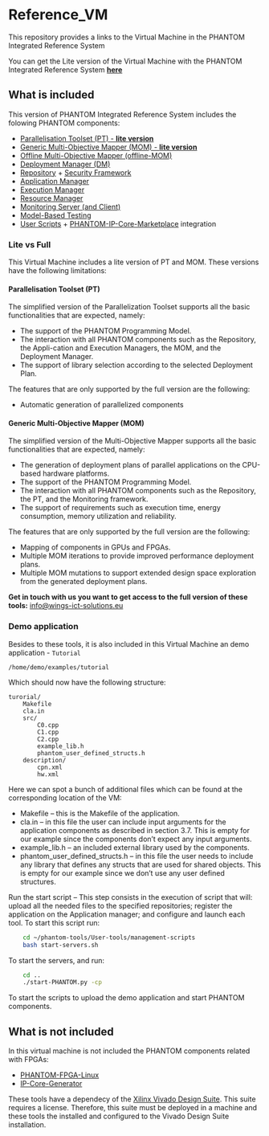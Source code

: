 # Reference_VM
This repository provides a links to the Virtual Machine in the PHANTOM Integrated Reference System

You can get the Lite version of the Virtual Machine with the PHANTOM Integrated Reference System [**here**](https://unparallel-my.sharepoint.com/:u:/g/personal/marcio_mateus_unparallel_pt/EQkeR1g_Q4xEpoc7pLdtoHIBOG56zwfhhGYKsye1e8v6Cg?e=ytotKQ)

## What is included
This version of PHANTOM Integrated Reference System includes the folowing PHANTOM components:
* [Parallelisation Toolset (PT) - **lite version**](https://github.com/PHANTOM-Platform/Parallelisation-Toolset)
* [Generic Multi-Objective Mapper (MOM) - **lite version**](https://github.com/PHANTOM-Platform/GenericMOM)
* [Offline Multi-Objective Mapper (offline-MOM)](https://github.com/PHANTOM-Platform/OfflineMOM)
* [Deployment Manager (DM)](https://github.com/PHANTOM-Platform/Deployment-Manager)
* [Repository](https://github.com/PHANTOM-Platform/Repository) + [Security Framework](https://github.com/PHANTOM-Platform/Monitoring)
* [Application Manager](https://github.com/PHANTOM-Platform/Application-Manager)
* [Execution Manager](https://github.com/PHANTOM-Platform/Execution-Manager)
* [Resource Manager](https://github.com/PHANTOM-Platform/Resource-Manager)
* [Monitoring Server (and Client)](https://github.com/PHANTOM-Platform/Monitoring)
* [Model-Based Testing](https://github.com/PHANTOM-Platform/MBT-Test-Execution)
* [User Scripts](https://github.com/PHANTOM-Platform/PHANTOM-User-Scripts) + [PHANTOM-IP-Core-Marketplace](https://github.com/PHANTOM-Platform/PHANTOM-IP-Core-Marketplace) integration

### Lite vs Full
This Virtual Machine includes a lite version of PT and MOM. These versions have the following limitations:

#### Parallelisation Toolset (PT)
The simplified version of the Parallelization Toolset supports all the basic functionalities that are expected, namely:
* The support of the PHANTOM Programming Model.
*	The interaction with all PHANTOM components such as the Repository, the Appli-cation and Execution Managers, the MOM, and the Deployment Manager.
*	The support of library selection according to the selected Deployment Plan.

The features that are only supported by the full version are the following:
*	Automatic generation of parallelized components

#### Generic Multi-Objective Mapper (MOM)
The simplified version of the Multi-Objective Mapper supports all the basic functionalities that are expected, namely:
*	The generation of deployment plans of parallel applications on the CPU-based hardware platforms.
*	The support of the PHANTOM Programming Model.
*	The interaction with all PHANTOM components such as the Repository, the PT, and the Monitoring framework.
*	The support of requirements such as execution time, energy consumption, memory utilization and reliability.  

The features that are only supported by the full version are the following:
*	Mapping of components in GPUs and FPGAs.
*	Multiple MOM iterations to provide improved performance deployment plans.
*	Multiple MOM mutations to support extended design space exploration from the generated deployment plans.

**Get in touch with us you want to get access to the full version of these tools:** <info@wings-ict-solutions.eu>

### Demo application
Besides to these tools, it is also included in this Virtual Machine an demo application - `Tutorial`

`/home/demo/examples/tutorial`

Which should now have the following structure:
```
turorial/
	Makefile
	cla.in
	src/
		C0.cpp
		C1.cpp
		C2.cpp
		example_lib.h
		phantom_user_defined_structs.h
	description/
		cpn.xml
		hw.xml
```

Here we can spot a bunch of additional files which can be found at the corresponding location of the VM:
*	Makefile – this is the Makefile of the application. 
*	cla.in – in this file the user can include input arguments for the application components as described in section 3.7. This is empty for our example since the components don’t expect any input arguments.
*	example_lib.h – an included external library used by the components.
*	phantom_user_defined_structs.h – in this file the user needs to include any library that defines any structs that are used for shared objects. This is empty for our example since we don’t use any user defined structures.


Run the start script – This  step consists in the execution of script that will: upload all the needed files to the specified repositories; register the application on the Application manager; and configure and launch each tool. To start this script run: 

```bash
	cd ~/phantom-tools/User-tools/management-scripts
	bash start-servers.sh
```
To start the servers, and run:
```bash
	cd ..
	./start-PHANTOM.py -cp
```
To start the scripts to upload the demo application and start PHANTOM components.

## What is not included
In this virtual machine is not included the PHANTOM components related with FPGAs:
* [PHANTOM-FPGA-Linux](https://github.com/PHANTOM-Platform/PHANTOM-FPGA-Linux)
* [IP-Core-Generator](https://github.com/PHANTOM-Platform/IP-Core-Generator)

These tools have a dependecy of the [Xilinx Vivado Design Suite](https://www.xilinx.com/products/design-tools/vivado.html). This suite requires a license. Therefore, this suite must be deployed in a machine and these tools the installed and configured to the Vivado Design Suite installation.
